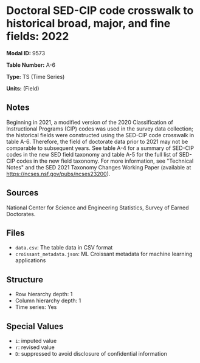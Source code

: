 # Doctoral SED-CIP code crosswalk to historical broad, major, and fine fields: 2022

**Modal ID:** 9573

**Table Number:** A-6

**Type:** TS (Time Series)

**Units:** (Field)

## Notes

Beginning in 2021, a modified version of the 2020 Classification of Instructional Programs (CIP) codes was used in the survey data collection; the historical fields were constructed using the SED-CIP code crosswalk in table A-6. Therefore, the field of doctorate data prior to 2021 may not be comparable to subsequent years. See table A-4 for a summary of SED-CIP codes in the new SED field taxonomy and table A-5 for the full list of SED-CIP codes in the new field taxonomy. For more information, see "Technical Notes" and the SED 2021 Taxonomy Changes Working Paper (available at https://ncses.nsf.gov/pubs/ncses23200).

## Sources

National Center for Science and Engineering Statistics, Survey of Earned Doctorates.

## Files

- `data.csv`: The table data in CSV format
- `croissant_metadata.json`: ML Croissant metadata for machine learning applications

## Structure

- Row hierarchy depth: 1
- Column hierarchy depth: 1
- Time series: Yes

## Special Values

- `i`: imputed value
- `r`: revised value
- `D`: suppressed to avoid disclosure of confidential information
